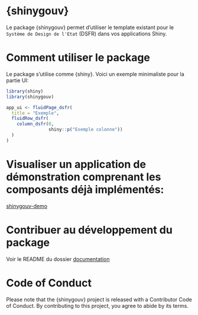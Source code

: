 
<!-- README.md is generated from README.Rmd. Please edit that file -->

# {shinygouv}

Le package {shinygouv} permet d’utiliser le template existant pour le
`Système de Design de l'Etat` (DSFR) dans vos applications Shiny.

# Comment utiliser le package

Le package s’utilise comme {shiny}. Voici un exemple minimaliste pour la
partie UI:

``` r
library(shiny)
library(shinygouv)

app_ui <- fluidPage_dsfr(
  title = "Exemple",
  fluidRow_dsfr(
    column_dsfr(0,
                shiny::p("Exemple colonne"))
  )
)
```

# Visualiser un application de démonstration comprenant les composants déjà implémentés:

[shinygouv-demo](https://ssm-ecologie.shinyapps.io/shinygouv-demo/)

# Contribuer au développement du package

Voir le README du dossier [documentation](dev/documentation)

# Code of Conduct

Please note that the {shinygouv} project is released with a Contributor
Code of Conduct. By contributing to this project, you agree to abide by
its terms.
